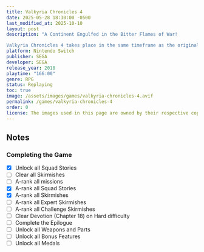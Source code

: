 ```yaml
---
title: Valkyria Chronicles 4
date: 2025-05-28 18:30:00 -0500
last_modified_at: 2025-10-10
layout: post
description: "A Continent Engulfed in the Bitter Flames of War!

Valkyria Chronicles 4 takes place in the same timeframe as the original Valkyria Chronicles, but focuses on Squad E of the Federation. Commander Claude Wallace and his childhood friends set out to fight for freedom in this desperate war, but bone-chilling blizzards, waves of imperial soldiers, and the godlike powers of the Valkyria stand between them and victory."
platform: Nintendo Switch
publisher: SEGA
developer: SEGA
release_year: 2018
playtime: "166:00"
genre: RPG
status: Replaying
toc: true
image: /assets/images/games/valkyria-chronicles-4.avif
permalink: /games/valkyria-chronicles-4
order: 0
license: The images used in this page are owned by their respective copyright owners. All rights reserved.
---
```


## Notes

### Completing the Game

- [x] Unlock all Squad Stories
- [ ] Clear all Skirmishes
- [ ] A-rank all missions
- [x] A-rank all Squad Stories
- [x] A-rank all Skirmishes
- [ ] A-rank all Expert Skirmishes
- [ ] A-rank all Challenge Skirmishes 
- [ ] Clear Devotion (Chapter 18) on Hard difficulty
- [ ] Complete the Epilogue
- [ ] Unlock all Weapons and Parts
- [ ] Unlock all Bonus Features
- [ ] Unlock all Medals